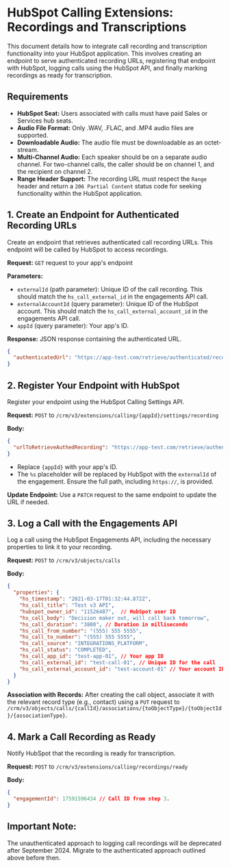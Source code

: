# HubSpot Calling Extensions: Recordings and Transcriptions

This document details how to integrate call recording and transcription functionality into your HubSpot application.  This involves creating an endpoint to serve authenticated recording URLs, registering that endpoint with HubSpot, logging calls using the HubSpot API, and finally marking recordings as ready for transcription.

## Requirements

* **HubSpot Seat:** Users associated with calls must have paid Sales or Services hub seats.
* **Audio File Format:** Only .WAV, .FLAC, and .MP4 audio files are supported.
* **Downloadable Audio:** The audio file must be downloadable as an octet-stream.
* **Multi-Channel Audio:** Each speaker should be on a separate audio channel. For two-channel calls, the caller should be on channel 1, and the recipient on channel 2.
* **Range Header Support:** The recording URL must respect the `Range` header and return a `206 Partial Content` status code for seeking functionality within the HubSpot application.


## 1. Create an Endpoint for Authenticated Recording URLs

Create an endpoint that retrieves authenticated call recording URLs. This endpoint will be called by HubSpot to access recordings.

**Request:** `GET` request to your app's endpoint

**Parameters:**

* `externalId` (path parameter): Unique ID of the call recording.  This should match the `hs_call_external_id` in the engagements API call.
* `externalAccountId` (query parameter): Unique ID of the HubSpot account. This should match the `hs_call_external_account_id` in the engagements API call.
* `appId` (query parameter): Your app's ID.

**Response:**  JSON response containing the authenticated URL.

```json
{
  "authenticatedUrl": "https://app-test.com/retrieve/authenticated/recordings/test-call-01"
}
```


## 2. Register Your Endpoint with HubSpot

Register your endpoint using the HubSpot Calling Settings API.

**Request:** `POST` to `/crm/v3/extensions/calling/{appId}/settings/recording`

**Body:**

```json
{
  "urlToRetrieveAuthedRecording": "https://app-test.com/retrieve/authenticated/recordings/%s"
}
```

* Replace `{appId}` with your app's ID.
* The `%s` placeholder will be replaced by HubSpot with the `externalId` of the engagement.  Ensure the full path, including `https://`, is provided.

**Update Endpoint:** Use a `PATCH` request to the same endpoint to update the URL if needed.


## 3. Log a Call with the Engagements API

Log a call using the HubSpot Engagements API, including the necessary properties to link it to your recording.

**Request:** `POST` to `/crm/v3/objects/calls`

**Body:**

```json
{
  "properties": {
    "hs_timestamp": "2021-03-17T01:32:44.872Z",
    "hs_call_title": "Test v3 API",
    "hubspot_owner_id": "11526487",  // HubSpot user ID
    "hs_call_body": "Decision maker out, will call back tomorrow",
    "hs_call_duration": "3800", // Duration in milliseconds
    "hs_call_from_number": "(555) 555 5555",
    "hs_call_to_number": "(555) 555 5555",
    "hs_call_source": "INTEGRATIONS_PLATFORM",
    "hs_call_status": "COMPLETED",
    "hs_call_app_id": "test-app-01", // Your app ID
    "hs_call_external_id": "test-call-01", // Unique ID for the call
    "hs_call_external_account_id": "test-account-01" // Your account ID
  }
}
```

**Association with Records:**  After creating the call object, associate it with the relevant record type (e.g., contact) using a `PUT` request to `/crm/v3/objects/calls/{callId}/associations/{toObjectType}/{toObjectId}/{associationType}`.


## 4. Mark a Call Recording as Ready

Notify HubSpot that the recording is ready for transcription.

**Request:** `POST` to `/crm/v3/extensions/calling/recordings/ready`

**Body:**

```json
{
  "engagementId": 17591596434 // Call ID from step 3.
}
```


## Important Note:

The unauthenticated approach to logging call recordings will be deprecated after September 2024. Migrate to the authenticated approach outlined above before then.

